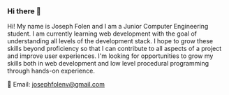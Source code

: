 ### Hi there 👋

<!--
**JosephFolenV/JosephFolenV** is a ✨ _special_ ✨ repository because its `README.md` (this file) appears on your GitHub profile.

Here are some ideas to get you started:

- 🔭 I’m currently working on ...
- 🌱 I’m currently learning ...
- 👯 I’m looking to collaborate on ...
- 🤔 I’m looking for help with ...
- 💬 Ask me about ...
- 📫 How to reach me: ...
- 😄 Pronouns: ...
- ⚡ Fun fact: ...
-->

Hi! My name is Joseph Folen and I am a Junior Computer Engineering student. I am currently learning web development with the goal of understanding all levels of the development stack. I hope to grow these skills beyond proficiency so that I can contribute to all aspects of a project and improve user experiences. I'm looking for opportunities to grow my skills both in web development and low level procedural programming through hands-on experience. 

📧 Email: josephfolenv@gmail.com

